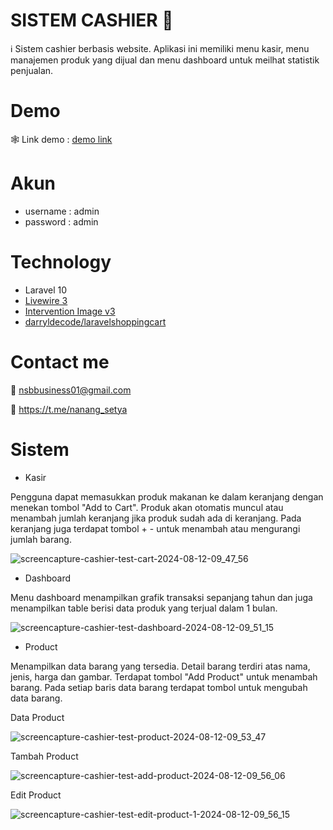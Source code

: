 # SISTEM CASHIER 🏪
ℹ️ Sistem cashier berbasis website. Aplikasi ini memiliki menu kasir, menu manajemen produk yang dijual dan menu dashboard untuk meilhat statistik penjualan.

# Demo
🕸️ Link demo : [demo link](https://cashier.pieceofsite.com)

# Akun 
- username : admin
- password : admin

# Technology
- Laravel 10
- [Livewire 3](https://livewire.laravel.com/docs/quickstart)
- [Intervention Image v3](https://image.intervention.io/v3)
- [darryldecode/laravelshoppingcart](https://github.com/darryldecode/laravelshoppingcart)

# Contact me
📧 nsbbusiness01@gmail.com

💬 https://t.me/nanang_setya

# Sistem

- Kasir

Pengguna dapat memasukkan produk makanan ke dalam keranjang dengan menekan tombol "Add to Cart". Produk akan otomatis muncul atau menambah jumlah keranjang jika produk sudah ada di keranjang. Pada keranjang juga terdapat tombol + - untuk menambah atau mengurangi jumlah barang.

![screencapture-cashier-test-cart-2024-08-12-09_47_56](https://github.com/user-attachments/assets/094852a8-595b-4f0e-ae29-692d14cba9d7)

- Dashboard

Menu dashboard menampilkan grafik transaksi sepanjang tahun dan juga menampilkan table berisi data produk yang terjual dalam 1 bulan.

![screencapture-cashier-test-dashboard-2024-08-12-09_51_15](https://github.com/user-attachments/assets/67514c9b-65f1-4c68-af2b-1d95026491f7)

- Product

Menampilkan data barang yang tersedia. Detail barang terdiri atas nama, jenis, harga dan gambar. Terdapat tombol "Add Product" untuk menambah barang. Pada setiap baris data barang terdapat tombol untuk mengubah data barang.

Data Product

![screencapture-cashier-test-product-2024-08-12-09_53_47](https://github.com/user-attachments/assets/bfe8ee00-c3f1-4d62-83c2-255899d21b5f)

Tambah Product

![screencapture-cashier-test-add-product-2024-08-12-09_56_06](https://github.com/user-attachments/assets/7a80b563-60f5-4a37-8161-befb94a67b55)

Edit Product

![screencapture-cashier-test-edit-product-1-2024-08-12-09_56_15](https://github.com/user-attachments/assets/dbddc44c-2de3-4b7d-878c-3fc1898ae840)